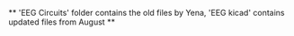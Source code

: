 ** 'EEG Circuits' folder contains the old files by Yena, 'EEG kicad' contains updated files from August **
